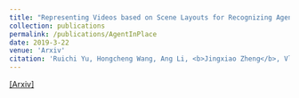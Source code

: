 ```yaml
---
title: "Representing Videos based on Scene Layouts for Recognizing Agent-in-Place Actions."
collection: publications
permalink: /publications/AgentInPlace
date: 2019-3-22
venue: 'Arxiv'
citation: 'Ruichi Yu, Hongcheng Wang, Ang Li, <b>Jingxiao Zheng</b>, Vlad I. Morariu and Larry S. Davis. <i>ArXiv preprint arXiv:1804.01429.</i>'
--- 
```

[[Arxiv]](https://arxiv.org/abs/1804.01429)
